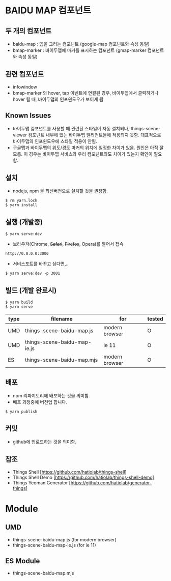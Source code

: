 # BAIDU MAP 컴포넌트

## 두 개의 컴포넌트

- baidu-map : 맵을 그리는 컴포넌트 (google-map 컴포넌트와 속성 동일)
- bmap-marker : 바이두맵에 마커를 표시하는 컴포넌트 (gmap-marker 컴포넌트와 속성 동일)

## 관련 컴포넌트

- infowindow
- bmap-marker 의 hover, tap 이벤트에 연결된 경우, 바이두맵에서 클릭하거나 hover 될 때, 바이두맵의 인포윈도우가 보이게 됨

## Known Issues

- 바이두맵 컴포넌트를 사용할 때 관련된 스타일이 자동 설치되나, things-scene-viewer 컴포넌트 내부에 있는 바이두맵 엘리먼트들에 적용되지 못함. 대표적으로 바이두맵의 인포윈도우에 스타일 적용이 안됨.
- 구글맵과 바이두맵의 위도/경도 마커의 위치에 일정한 차이가 있음. 원인은 아직 잘 모름. 이 경우는 바이두맵 서비스와 우리 컴포넌트와도 차이가 있는지 확인이 필요함.

## 설치

- nodejs, npm 을 최신버전으로 설치할 것을 권장함.

```
$ rm yarn.lock
$ yarn install
```

## 실행 (개발중)

```
$ yarn serve:dev
```

- 브라우저(Chrome, ~~Safari~~, ~~Firefox~~, Opera)를 열어서 접속

```
http://0.0.0.0:3000
```

- 서비스포트를 바꾸고 싶다면,..

```
$ yarn serve:dev -p 3001
```

## 빌드 (개발 완료시)

```
$ yarn build
$ yarn serve
```

| type | filename                     | for            | tested |
| ---- | ---------------------------- | -------------- | ------ |
| UMD  | things-scene-baidu-map.js    | modern browser | O      |
| UMD  | things-scene-baidu-map-ie.js | ie 11          | O      |
| ES   | things-scene-baidu-map.mjs   | modern browser | O      |

## 배포

- npm 리파지토리에 배포하는 것을 의미함.
- 배포 과정중에 버전업 합니다.

```
$ yarn publish
```

## 커밋

- github에 업로드하는 것을 의미함.

## 참조

- Things Shell [https://github.com/hatiolab/things-shell]
- Things Shell Demo [https://github.com/hatiolab/things-shell-demo]
- Things Yeoman Generator [https://github.com/hatiolab/generator-things]

# Module

## UMD

- things-scene-baidu-map.js (for modern browser)
- things-scene-baidu-map-ie.js (for ie 11)

## ES Module

- things-scene-baidu-map.mjs
